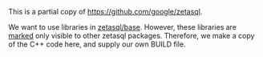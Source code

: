 This is a partial copy of https://github.com/google/zetasql.

We want to use libraries in [zetasql/base](https://github.com/google/zetasql/tree/7d983d3632702f200c8340933160c02f1d94e5a7/zetasql/base). However, these libraries are [marked](https://github.com/google/zetasql/blob/7d983d3632702f200c8340933160c02f1d94e5a7/zetasql/base/BUILD#L19) only visible to other zetasql packages. Therefore, we make a copy of the C++ code here, and supply our own BUILD file.

